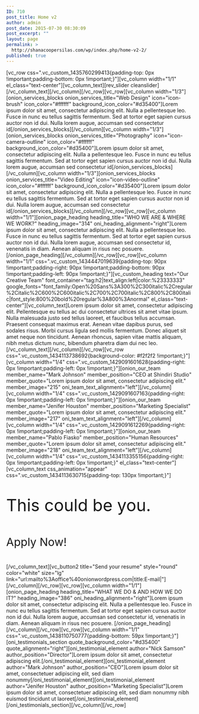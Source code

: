 ```yaml
---
ID: 710
post_title: Home v2
author: admin
post_date: 2015-07-30 08:30:09
post_excerpt: ""
layout: page
permalink: >
  http://shanacoopersilas.com/wp/index.php/home-v2-2/
published: true
---
```

[vc_row css=".vc_custom_1435760299413{padding-top: 0px !important;padding-bottom: 0px !important;}"][vc_column width="1/1" el_class="text-center"][vc_column_text][rev_slider cleanslider][/vc_column_text][/vc_column][/vc_row][vc_row][vc_column width="1/3"][onion_services_blocks onion_services_title="Web Design" icon="icon-brush" icon_color="#ffffff" background_icon_color="#d35400"]Lorem ipsum dolor sit amet, consectetur adipiscing elit. Nulla a pellentesque leo. Fusce in nunc eu tellus sagittis fermentum. Sed at tortor eget sapien cursus auctor non id dui. Nulla lorem augue, accumsan sed consectetur id[/onion_services_blocks][/vc_column][vc_column width="1/3"][onion_services_blocks onion_services_title="Photography" icon="icon-camera-outline" icon_color="#ffffff" background_icon_color="#d35400"]Lorem ipsum dolor sit amet, consectetur adipiscing elit. Nulla a pellentesque leo. Fusce in nunc eu tellus sagittis fermentum. Sed at tortor eget sapien cursus auctor non id dui. Nulla lorem augue, accumsan sed consectetur id[/onion_services_blocks][/vc_column][vc_column width="1/3"][onion_services_blocks onion_services_title="Video Editing" icon="icon-video-outline" icon_color="#ffffff" background_icon_color="#d35400"]Lorem ipsum dolor sit amet, consectetur adipiscing elit. Nulla a pellentesque leo. Fusce in nunc eu tellus sagittis fermentum. Sed at tortor eget sapien cursus auctor non id dui. Nulla lorem augue, accumsan sed consectetur id[/onion_services_blocks][/vc_column][/vc_row][vc_row][vc_column width="1/1"][onion_page_heading heading_title="WHO WE ARE &amp; WHERE WE WORK?" heading_image="314" oni_heading_alignment="right"]Lorem ipsum dolor sit amet, consectetur adipiscing elit. Nulla a pellentesque leo. Fusce in nunc eu tellus sagittis fermentum. Sed at tortor eget sapien cursus auctor non id dui. Nulla lorem augue, accumsan sed consectetur id, venenatis in diam. Aenean aliquam in risus nec posuere. [/onion_page_heading][/vc_column][/vc_row][vc_row][vc_column width="1/1" css=".vc_custom_1434447019639{padding-top: 90px !important;padding-right: 90px !important;padding-bottom: 90px !important;padding-left: 90px !important;}"][vc_custom_heading text="Our Creative Team" font_container="tag:h2|text_align:left|color:%23333333" google_fonts="font_family:Open%20Sans%3A300%2C300italic%2Cregular%2Citalic%2C600%2C600italic%2C700%2C700italic%2C800%2C800italic|font_style:800%20bold%20regular%3A800%3Anormal" el_class="text-center"][vc_column_text]Lorem ipsum dolor sit amet, consectetur adipiscing elit. Pellentesque eu tellus ac dui consectetur ultrices sit amet vitae ipsum. Nulla malesuada justo sed tellus laoreet, et faucibus tellus accumsan. Praesent consequat maximus erat. Aenean vitae dapibus purus, sed sodales risus. Morbi cursus ligula sed mollis fermentum. Donec aliquet sit amet neque non tincidunt. Aenean rhoncus, sapien vitae mattis aliquam, nibh metus dictum nunc, bibendum pharetra diam dui nec leo.[/vc_column_text][/vc_column][/vc_row][vc_row css=".vc_custom_1434113738692{background-color: #f2f2f2 !important;}"][vc_column width="1/4" css=".vc_custom_1429091601628{padding-right: 0px !important;padding-left: 0px !important;}"][onion_our_team member_name="Mark Johnson" member_position="CEO at Shindiri Studio" member_quote="Lorem ipsum dolor sit amet, consectetur adipiscing elit." member_image="215" oni_team_text_alignment="left"][/vc_column][vc_column width="1/4" css=".vc_custom_1429091607163{padding-right: 0px !important;padding-left: 0px !important;}"][onion_our_team member_name="Jenifer Houston" member_position="Marketing Specialist" member_quote="Lorem ipsum dolor sit amet, consectetur adipiscing elit." member_image="217" oni_team_text_alignment="left"][/vc_column][vc_column width="1/4" css=".vc_custom_1429091612269{padding-right: 0px !important;padding-left: 0px !important;}"][onion_our_team member_name="Pablo Fiasko" member_position="Human Resources" member_quote="Lorem ipsum dolor sit amet, consectetur adipiscing elit." member_image="218" oni_team_text_alignment="left"][/vc_column][vc_column width="1/4" css=".vc_custom_1434113355156{padding-right: 0px !important;padding-left: 0px !important;}" el_class="text-center"][vc_column_text css_animation="appear" css=".vc_custom_1434113630715{padding-top: 130px !important;}"]
<p style="font-size: 45px; line-height: 55px;">This could be you.</p>
<p style="font-size: 30px; line-height: 55px;">Apply Now!</p>
[/vc_column_text][vc_button2 title="Send your resume" style="round" color="white" size="lg" link="url:mailto%3Aoffice%40onionwordpress.com|title:E-mail|"][/vc_column][/vc_row][vc_row][vc_column width="1/1"][onion_page_heading heading_title="WHAT WE DO &amp; AND HOW WE DO IT?" heading_image="386" oni_heading_alignment="right"]Lorem ipsum dolor sit amet, consectetur adipiscing elit. Nulla a pellentesque leo. Fusce in nunc eu tellus sagittis fermentum. Sed at tortor eget sapien cursus auctor non id dui. Nulla lorem augue, accumsan sed consectetur id, venenatis in diam. Aenean aliquam in risus nec posuere.
[/onion_page_heading][/vc_column][/vc_row][vc_row][vc_column width="1/1" css=".vc_custom_1438110750777{padding-bottom: 59px !important;}"][oni_testimonials_section quote_background_color="#d35400" quote_alignment="right"][oni_testimonial_element author="Nick Samson" author_position="Director"]Lorem ipsum dolor sit amet, consectetur adipiscing elit.[/oni_testimonial_element][oni_testimonial_element author="Mark Johnson" author_position="CEO"]Lorem ipsum dolor sit amet, consectetuer adipiscing elit, sed diam nonummy[/oni_testimonial_element][oni_testimonial_element author="Jenifer Houston" author_position="Marketing Specialist"]Lorem ipsum dolor sit amet, consectetuer adipiscing elit, sed diam nonummy nibh euismod tincidunt ut laoreet[/oni_testimonial_element][/oni_testimonials_section][/vc_column][/vc_row]